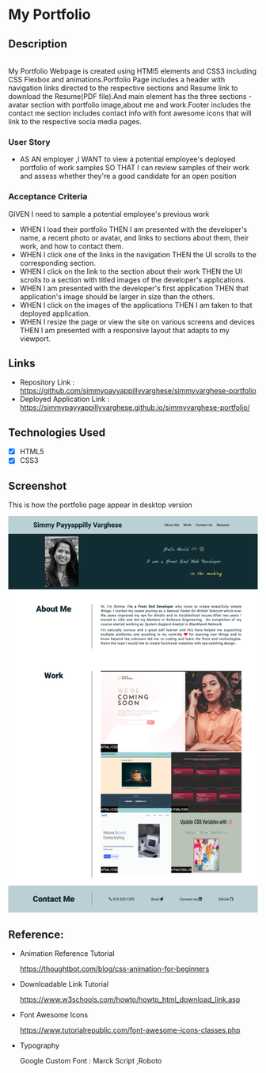 # My Portfolio

## Description
<br>
My Portfolio Webpage is created using HTMl5 elements and CSS3 including CSS Flexbox and animations.Portfolio Page includes a header with navigation links 
directed to the respective sections and Resume link to download the Resume(PDF file).And main element has the three sections -avatar section with portfolio image,about me and work.Footer includes the contact me section includes contact info with font awesome icons that will link to the respective socia media pages.

<br>

### User Story
* AS AN employer ,I WANT to view a potential employee's deployed portfolio of work samples SO THAT I can review samples of their work and assess whether they're a good candidate for an open position

### Acceptance Criteria
GIVEN I need to sample a potential employee's previous work
* WHEN I load their portfolio THEN I am presented with the developer's name, a recent photo or avatar, and links to sections about them, their work, and how to contact them.
* WHEN I click one of the links in the navigation THEN the UI scrolls to the corresponding section.
* WHEN I click on the link to the section about their work THEN the UI scrolls to a section with titled images of the developer's applications.
* WHEN I am presented with the developer's first application THEN that application's image should be larger in size than the others.
* WHEN I click on the images of the applications THEN I am taken to that deployed application.
* WHEN I resize the page or view the site on various screens and devices THEN I am presented with a responsive layout that adapts to my viewport.
## Links


* Repository Link   :  https://github.com/simmypayyappillyvarghese/simmyvarghese-portfolio
* Deployed Application Link :  https://simmypayyappillyvarghese.github.io/simmyvarghese-portfolio/

## Technologies Used

* [x] HTML5
* [x] CSS3

## Screenshot
This is how the portfolio page appear in desktop version

![Screenshot of portfolio webpage](./assets/images/screenshort-portfolio.png)
## Reference:
* Animation Reference Tutorial

    https://thoughtbot.com/blog/css-animation-for-beginners

* Downloadable Link Tutorial

    https://www.w3schools.com/howto/howto_html_download_link.asp


* Font Awesome Icons

    https://www.tutorialrepublic.com/font-awesome-icons-classes.php

* Typography

    Google Custom Font : Marck Script ,Roboto

